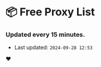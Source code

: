 # :package: Free Proxy List
### Updated every 15 minutes.

- Last updated: `2024-09-28 12:53`

:heart:
